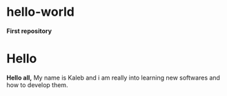 # hello-world
**First repository**
# Hello
**Hello all,**
My name is Kaleb and i am really into learning new softwares and how to develop them.
